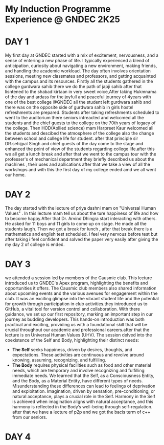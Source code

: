 # My Induction Programme Experience @ GNDEC 2K25

# DAY 1
My first day at GNDEC started with a mix of excitement, nervousness, and a sense of entering a new phase of life. I typically experienced a blend of anticipation, curiosity about navigating a new environment,
making friends, and handling the academic workload. The day often involves orientation sessions, meeting new classmates and professors, and getting acquainted with the campus and its resources. Firstly all the
students gathered in the college gurdwara sahib there we do the path of japji sahib after that lisntened to the shabad kirtaan in very sweet voice,After taking Hukmnama of the day and ardass for the joyfull and
peaceful journey of 4years with one of the best college @GNDEC all the student left gurdwara sahib and there was on the opposite side of gurdwara sahib in girls hostel refreshments are prepared. Students after
taking refreshments scheduled to went to the auditorium there seniors intreacted and welcomed all the students and the chief guests to the college on the 70th years of legacy of the college. Then HOD(Apllied
science) mam Harpreet Kaur welcomed all the students and descibed the atmosphere of the college also the change between school and college life for  student. after that principle sir DR.sehijpal Singh and chief
guests of the day come to the stage and enhanced the point of view of the students regarding college life.after this we all get a lunch break and after that we went to the campus tour with the professer's of
mechanical department they briefly described us about the machines , their uses and apllications after that we take a view of all the workshops and with this the first day of my college ended amd we all went our
home.

# DAY 2
The day started with the lecture of priya dashni mam on "Universal Human Values" . In this lecture mam tell us about the ture happiness of life and how to become happy.After that Dr. Arvind Dhingra start
interacting with others. He asked for 11 boys and 11 girls to come up on stage. He made all the students laugh. Then we got a break for lunch , after that break there is a mathematics and english test scheduled.
I feel very nervous before test but after taking i feel confident and solved the paper very easily after giving the my day 2 of college is ended.

# DAY 3
we attended a session led by members of the Causmic club. This lecture introduced us to GNDEC's Apex program, highlighting the benefits and opportunities it offers. The Causmic club members also shared information about upcoming events and the various avenues for engagement within the club. It was an exciting glimpse into the vibrant student life and the potential for growth through participation in club activities.they introduced us to GitHub, a vital tool for version control and collaboration. With there guidance, we set up our first repository, marking an important step in our journey as budding developers. This hands-on introduction was both practical and exciting, providing us with a foundational skill that will be crucial throughout our academic and professional careers.after that the lecture is on Universal Human Values (UHV). The session delved into the coexistence of the Self and Body, highlighting their distinct needs:
- **The Self** seeks happiness, driven by desires, thoughts, and expectations. These activities are continuous and revolve around knowing, assuming, recognizing, and fulfilling.
- **The Body** requires physical facilities such as food and other material needs, which are temporary and involve recognizing and fulfilling immediate needs.
We learned that the Self, as a Consciousness Entity, and the Body, as a Material Entity, have different types of needs.
Misunderstanding these differences can lead to feelings of deprivation and exploitation. Imagination, driven by sensation, pre-conditioning, or natural acceptance, plays a crucial role in the Self. Harmony in the Self is achieved when imagination aligns with natural acceptance, and this harmony is reflected in the Body’s well-being through self-regulation. after that we have a lecture of p2p and we got the bacis term of c++ from our seniors.

# DAY 4

